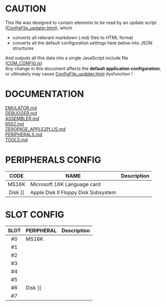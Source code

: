 # CAUTION

This file was designed to contain elements to be read by an update script ([ConfigFile_updater.html](../tools/ConfigFile_updater.html)), which  
* converts all relevant markdown (.md) files to HTML format  
* converts all the default configuration settings here below into JSON structures  

And outputs all this data into a single JavaScript include file ([COM_CONFIG.js](../res/COM_CONFIG.js))  
Any change in this document affects the **default application configuration**, or ultimately may cause [ConfigFile_updater.html](../tools/ConfigFile_updater.html) dysfunction !


# DOCUMENTATION  
[EMULATOR.md](https://github.com/RetroAppleJS/RetroAppleJS.github.io/blob/main/docs/EMULATOR.md)  
[DEBUGGER.md](https://github.com/RetroAppleJS/RetroAppleJS.github.io/blob/main/docs/DEBUGGER.md)  
[ASSEMBLER.md](https://github.com/RetroAppleJS/RetroAppleJS.github.io/blob/main/docs/ASSEMBLER.md)   
[6502.md](https://github.com/RetroAppleJS/RetroAppleJS.github.io/blob/main/docs/6502.md)  
[ZEROPAGE_APPLE2PLUS.md](https://github.com/RetroAppleJS/RetroAppleJS.github.io/blob/main/docs/ZEROPAGE_APPLE2PLUS.md)  
[PERIPHERALS.md](https://github.com/RetroAppleJS/RetroAppleJS.github.io/blob/main/docs/PERIPHERALS.md)  
[TOOLS.md](https://github.com/RetroAppleJS/RetroAppleJS.github.io/blob/main/docs/TOOLS.md) 

# PERIPHERALS CONFIG

| CODE    | NAME                                 | Description       |
| :-----: | ------------------------------------ | ----------------- |
| MS16K   | Microsoft 16K Language card          |                   | 
|Disk \]\[| Apple Disk II Floppy Disk Subsystem  |                   |


# SLOT CONFIG

| SLOT  | PERIPHERAL | Description       |
| :---: | ---------- | ----------------- |
|  #0   | MS16K      |                   | 
|  #1   |            |                   |
|  #2   |            |                   |
|  #3   |            |                   |
|  #4   |            |                   |
|  #5   |            |                   |
|  #6   | Disk \]\[  |                   |
|  #7   |            |                   |
